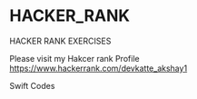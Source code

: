 # HACKER_RANK
HACKER RANK EXERCISES

Please visit my Hakcer rank Profile 
https://www.hackerrank.com/devkatte_akshay1


Swift Codes



